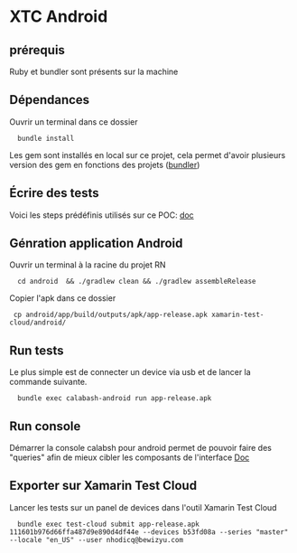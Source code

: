 # XTC Android

## prérequis

Ruby et bundler sont présents sur la machine

## Dépendances

Ouvrir un terminal dans ce dossier

```
  bundle install
```

Les gem sont installés en local sur ce projet, cela permet d'avoir plusieurs version des gem en fonctions des projets ([bundler](http://bundler.io/docs.html))

## Écrire des tests

Voici les steps prédéfinis utilisés sur ce POC: [doc](https://github.com/calabash/calabash-android/blob/master/ruby-gem/lib/calabash-android/canned_steps.md)


## Génration application Android

Ouvrir un terminal à la racine du projet RN

```
  cd android  && ./gradlew clean && ./gradlew assembleRelease
```

Copier l'apk dans ce dossier

```
 cp android/app/build/outputs/apk/app-release.apk xamarin-test-cloud/android/
```

## Run tests

Le plus simple est de connecter un device via usb et de lancer la commande suivante.

```
  bundle exec calabash-android run app-release.apk
```

## Run console

Démarrer la console calabsh pour android permet de pouvoir faire des "queries" afin de mieux cibler les composants de l'interface
[Doc](https://developer.xamarin.com/guides/testcloud/calabash/calabash-query-syntax/)


## Exporter sur Xamarin Test Cloud

Lancer les tests sur un panel de devices dans l'outil Xamarin Test Cloud

```
  bundle exec test-cloud submit app-release.apk 111601b976d66ffa487d9e890d4df44e --devices b53fd08a --series "master" --locale "en_US" --user nhodicq@bewizyu.com

```




